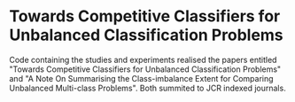 # Towards Competitive Classifiers for Unbalanced Classification Problems

Code containing the studies and experiments realised the papers entitled "Towards Competitive Classifiers for Unbalanced Classification Problems" and "A Note On Summarising the Class-imbalance Extent for Comparing Unbalanced Multi-class Problems". Both summited to JCR indexed journals. 
